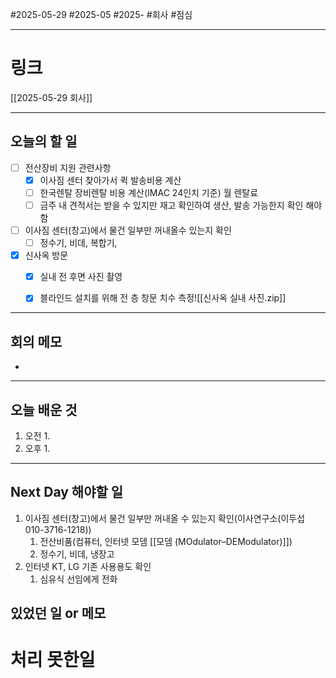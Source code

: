 #2025-05-29 #2025-05 #2025- 
#회사 #점심 

------
# 링크 
[[2025-05-29 회사]]

---
## 오늘의 할 일
- [ ] 전산장비 지원 관련사항
    - [x] 이사짐 센터 찾아가서 퀵 발송비용 계산
    - [ ] 한국렌탈 장비렌탈 비용 계산(IMAC 24인치 기준) 월 렌탈료
    - [ ] 금주 내 견적서는 받을 수 있지만 재고 확인하여 생산, 발송 가능한지 확인 해야함
- [ ] 이사짐 센터(창고)에서 물건 일부만 꺼내올수 있는지 확인 
    - [ ] 정수기, 비데, 복합기,
- [x] 신사옥 방문  
    - [x] 실내 전 후면 사진 촬영 
    - [x] 블라인드 설치를 위해 전 층 창문 치수 측정![[신사옥 실내 사진.zip]]



---
## 회의 메모
- 
---
## 오늘 배운 것
1. 오전
    1. 
2. 오후
    1. 
---
## Next Day 해야할 일
1. 이사짐 센터(창고)에서 물건 일부만 꺼내올 수 있는지 확인(이사연구소(이두섭 010-3716-1218))
    1. 전산비품(컴퓨터, 인터넷 모뎀 [[모뎀 (MOdulator–DEModulator)]])
    2. 정수기, 비데, 냉장고
2. 인터넷 KT, LG 기존 사용용도 확인
    1. 심유식 선임에게 전화


## 있었던 일 or 메모



# 처리 못한일